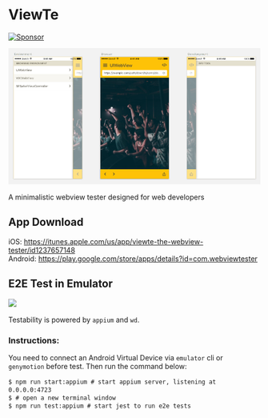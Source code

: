 # ViewTe

<a target='_blank' rel='nofollow' href='https://app.codesponsor.io/link/c1bR3TteVQNuUjWFJ2YDDU3S/toruta39/ViewTe'>  <img alt='Sponsor' width='888' height='68' src='https://app.codesponsor.io/embed/c1bR3TteVQNuUjWFJ2YDDU3S/toruta39/ViewTe.svg' /></a>

![](docs/assets/screenshot-2.0.0.png)

A minimalistic webview tester designed for web developers

## App Download

iOS: https://itunes.apple.com/us/app/viewte-the-webview-tester/id1237657148  
Android: https://play.google.com/store/apps/details?id=com.webviewtester

## E2E Test in Emulator

![](docs/assets/e2e-2.1.0.gif)

Testability is powered by `appium` and `wd`.

### Instructions:

You need to connect an Android Virtual Device via `emulator` cli or `genymotion` before test. Then run the command below:

```
$ npm run start:appium # start appium server, listening at 0.0.0.0:4723
$ # open a new terminal window
$ npm run test:appium # start jest to run e2e tests
```
